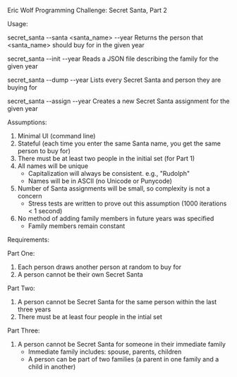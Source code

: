 Eric Wolf
Programming Challenge: Secret Santa, Part 2

Usage:

  secret_santa --santa <santa_name> --year <year> 
           Returns the person that <santa_name> should buy for in the given year
  
  secret_santa --init <filename> --year <year> 
           Reads a JSON file describing the family for the given year
  
  secret_santa --dump --year <year>
           Lists every Secret Santa and person they are buying for

  secret_santa --assign --year <year>
           Creates a new Secret Santa assignment for the given year

Assumptions:
  1. Minimal UI (command line)
  2. Stateful (each time you enter the same Santa name, you get the same person to buy for)
  3. There must be at least two people in the initial set (for Part 1)
  4. All names will be unique
     * Capitalization will always be consistent. e.g., "Rudolph"
     * Names will be in ASCII (no Unicode or Punycode)
  5. Number of Santa assignments will be small, so complexity is not a concern
     * Stress tests are written to prove out this assumption (1000 iterations < 1 second)
  6. No method of adding family members in future years was specified
     * Family members remain constant

Requirements:

Part One:
  1. Each person draws another person at random to buy for
  2. A person cannot be their own Secret Santa

Part Two:
  1. A person cannot be Secret Santa for the same person within the last three years
  2. There must be at least four people in the intial set

Part Three:
  1. A person cannot be Secret Santa for someone in their immediate family
     * Immediate family includes: spouse, parents, children
     * A person can be part of two families (a parent in one family and a child in another)